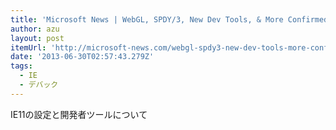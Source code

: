 ```yaml
---
title: 'Microsoft News | WebGL, SPDY/3, New Dev Tools, & More Confirmed For IE11 In Win 8.1'
author: azu
layout: post
itemUrl: 'http://microsoft-news.com/webgl-spdy3-new-dev-tools-more-confirmed-for-ie11-in-win-8-1/'
date: '2013-06-30T02:57:43.279Z'
tags:
  - IE
  - デバック
---
```

IE11の設定と開発者ツールについて
